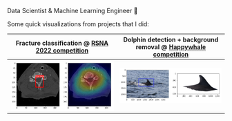Data Scientist & Machine Learning Engineer 🤗

Some quick visualizations from projects that I did:

| Fracture classification @ [RSNA 2022 competition](https://www.kaggle.com/competitions/rsna-2022-cervical-spine-fracture-detection) | Dolphin detection + background removal @ [Happywhale competition](https://www.kaggle.com/competitions/happy-whale-and-dolphin) |
| --- | --- |
| ![Fracture classification example](fracture.png) | ![Dolphin detection example](dolphin.png)  |
